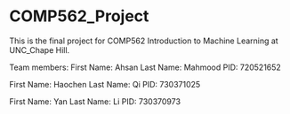 # COMP562_Project

This is the final project for COMP562 Introduction to Machine Learning at UNC_Chape Hill.

Team members:
First Name: Ahsan
Last Name: Mahmood
PID: 720521652

First Name: Haochen
Last Name: Qi
PID: 730371025

First Name: Yan
Last Name: Li
PID: 730370973
